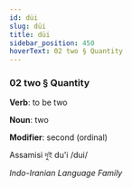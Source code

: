 ```yaml
---
id: düi
slug: düi
title: düi
sidebar_position: 450
hoverText: 02 two § Quantity
---
```


### 02 two § Quantity

**Verb**: to be two

**Noun**: two

**Modifier**: second (ordinal)

Assamisi দুই du'i /dui/

*Indo-Iranian Language Family*